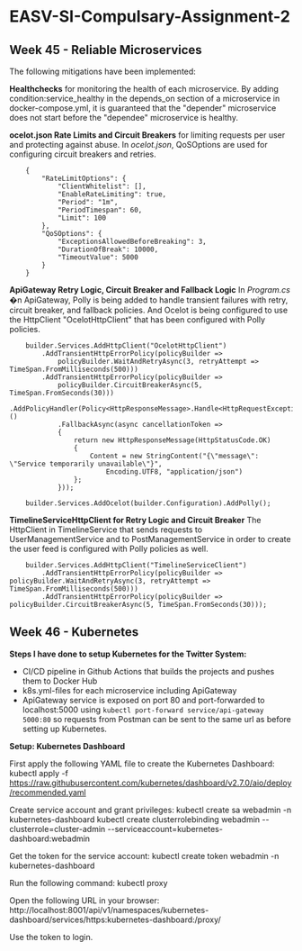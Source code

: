 # EASV-SI-Compulsary-Assignment-2

## Week 45 - Reliable Microservices

The following mitigations have been implemented: 

**Healthchecks** for monitoring the health of each microservice.
By adding condition:service_healthy in the depends_on section of a microservice in docker-compose.yml, 
it is guaranteed that the "depender" microservice does not start before the "dependee" microservice is healthy.  

**ocelot.json Rate Limits and Circuit Breakers** for limiting requests per user and protecting against abuse.
In *ocelot.json*, QoSOptions are used for configuring circuit breakers and retries. 
```
    {
        "RateLimitOptions": {
            "ClientWhitelist": [],
            "EnableRateLimiting": true,
            "Period": "1m",
            "PeriodTimespan": 60,
            "Limit": 100
        },
        "QoSOptions": {
            "ExceptionsAllowedBeforeBreaking": 3,
            "DurationOfBreak": 10000,
            "TimeoutValue": 5000
        }
    }
```

**ApiGateway Retry Logic, Circuit Breaker and Fallback Logic**
In *Program.cs* �n ApiGateway, Polly is being added to handle transient failures with retry, circuit breaker, and fallback policies. 
And Ocelot is being configured to use the HttpClient "OcelotHttpClient" that has been configured with Polly policies.  
```
    builder.Services.AddHttpClient("OcelotHttpClient")
        .AddTransientHttpErrorPolicy(policyBuilder => 
            policyBuilder.WaitAndRetryAsync(3, retryAttempt => TimeSpan.FromMilliseconds(500)))
        .AddTransientHttpErrorPolicy(policyBuilder =>
            policyBuilder.CircuitBreakerAsync(5, TimeSpan.FromSeconds(30)))
        .AddPolicyHandler(Policy<HttpResponseMessage>.Handle<HttpRequestException>()
            .FallbackAsync(async cancellationToken =>
            {
                return new HttpResponseMessage(HttpStatusCode.OK)
                {
                    Content = new StringContent("{\"message\": \"Service temporarily unavailable\"}",
                        Encoding.UTF8, "application/json")
                };
            }));

    builder.Services.AddOcelot(builder.Configuration).AddPolly();
```

**TimelineServiceHttpClient for Retry Logic and Circuit Breaker**
The HttpClient in TimelineService that sends requests to UserManagementService and to PostManagementService in order to create the user feed
is configured with Polly policies as well.
```
    builder.Services.AddHttpClient("TimelineServiceClient")
        .AddTransientHttpErrorPolicy(policyBuilder => policyBuilder.WaitAndRetryAsync(3, retryAttempt => TimeSpan.FromMilliseconds(500)))
        .AddTransientHttpErrorPolicy(policyBuilder => policyBuilder.CircuitBreakerAsync(5, TimeSpan.FromSeconds(30)));
```

## Week 46 - Kubernetes

**Steps I have done to setup Kubernetes for the Twitter System:**

- CI/CD pipeline in Github Actions that builds the projects and pushes them to Docker Hub
- k8s.yml-files for each microservice including ApiGateway
- ApiGateway service is exposed on port 80 and port-forwarded to localhost:5000 using ```kubectl port-forward service/api-gateway 5000:80``` 
  so requests from Postman can be sent to the same url as before setting up Kubernetes. 

**Setup: Kubernetes Dashboard**

First apply the following YAML file to create the Kubernetes Dashboard:
kubectl apply -f https://raw.githubusercontent.com/kubernetes/dashboard/v2.7.0/aio/deploy/recommended.yaml

Create service account and grant privileges:
kubectl create sa webadmin -n kubernetes-dashboard 
kubectl create clusterrolebinding webadmin --clusterrole=cluster-admin --serviceaccount=kubernetes-dashboard:webadmin

Get the token for the service account:
kubectl create token webadmin -n kubernetes-dashboard

Run the following command:
kubectl proxy

Open the following URL in your browser:
http://localhost:8001/api/v1/namespaces/kubernetes-dashboard/services/https:kubernetes-dashboard:/proxy/

Use the token to login.



